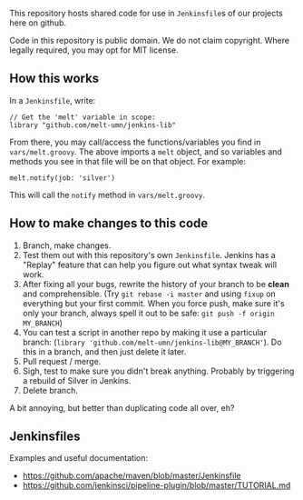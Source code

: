 
This repository hosts shared code for use in `Jenkinsfile`s of our projects here on github.

Code in this repository is public domain. We do not claim copyright. Where legally required, you may opt for MIT license.

## How this works

In a `Jenkinsfile`, write:

```
// Get the 'melt' variable in scope:
library "github.com/melt-umn/jenkins-lib"
```

From there, you may call/access the functions/variables you find in `vars/melt.groovy`. The above imports a `melt` object, and so variables and methods you see in that file will be on that object. For example:

```
melt.notify(job: 'silver')
```

This will call the `notify` method in `vars/melt.groovy`.

## How to make changes to this code

1. Branch, make changes.
2. Test them out with this repository's own `Jenkinsfile`. Jenkins has a "Replay" feature that can help you figure out what syntax tweak will work.
3. After fixing all your bugs, rewrite the history of your branch to be **clean** and comprehensible. (Try `git rebase -i master` and using `fixup` on everything but your first commit. When you force push, make sure it's only your branch, always spell it out to be safe: `git push -f origin MY_BRANCH`)
4. You can test a script in another repo by making it use a particular branch: (`library 'github.com/melt-umn/jenkins-lib@MY_BRANCH'`). Do this in a branch, and then just delete it later.
5. Pull request / merge.
6. Sigh, test to make sure you didn't break anything. Probably by triggering a rebuild of Silver in Jenkins.
7. Delete branch.

A bit annoying, but better than duplicating code all over, eh?

## Jenkinsfiles

Examples and useful documentation:

* https://github.com/apache/maven/blob/master/Jenkinsfile
* https://github.com/jenkinsci/pipeline-plugin/blob/master/TUTORIAL.md

